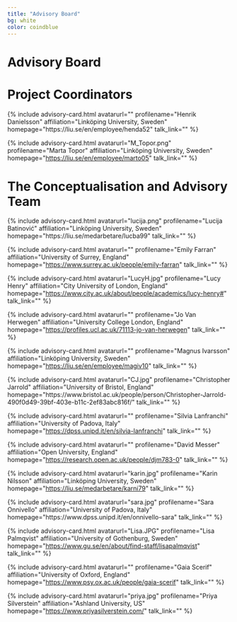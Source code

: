 ```yaml
---
title: "Advisory Board"
bg: white
color: coindblue
---  
```

  
# **Advisory Board**  
# Project Coordinators

<div id="profile-container">
{% include advisory-card.html avatarurl="" profilename="Henrik Danielsson" affiliation="Linköping University, Sweden" homepage="https://liu.se/en/employee/henda52" talk_link="" %}

{% include advisory-card.html avatarurl="M_Topor.png" profilename="Marta Topor" affiliation="Linköping University, Sweden" homepage="https://liu.se/en/employee/marto05" talk_link="" %}  
</div>

# The Conceptualisation and Advisory Team  

<div id="profile-container">
{% include advisory-card.html avatarurl="lucija.png" profilename="Lucija Batinović" affiliation="Linköping University, Sweden" homepage="https://liu.se/medarbetare/lucba99" talk_link="" %}
  
{% include advisory-card.html avatarurl="" profilename="Emily Farran" affiliation="University of Surrey, England" homepage="https://www.surrey.ac.uk/people/emily-farran" talk_link="" %}
  
{% include advisory-card.html avatarurl="LucyH.jpg" profilename="Lucy Henry" affiliation="City University of London, England" homepage="https://www.city.ac.uk/about/people/academics/lucy-henry#" talk_link="" %}  

{% include advisory-card.html avatarurl="" profilename="Jo Van Herwegen" affiliation="University College London, England" homepage="https://profiles.ucl.ac.uk/71113-jo-van-herwegen" talk_link="" %}

{% include advisory-card.html avatarurl="" profilename="Magnus Ivarsson" affiliation="Linköping University, Sweden" homepage="https://liu.se/en/employee/magiv10" talk_link="" %}
</div>  

<div id="profile-container">
{% include advisory-card.html avatarurl="CJ.jpg" profilename="Christopher Jarrold" affiliation="University of Bristol, England" homepage="https://www.bristol.ac.uk/people/person/Christopher-Jarrold-490f0d49-39bf-403e-b11c-2ef83abc816f/" talk_link="" %}

{% include advisory-card.html avatarurl="" profilename="Silvia Lanfranchi" affiliation="University of Padova, Italy" homepage="https://dpss.unipd.it/en/silvia-lanfranchi" talk_link="" %}

{% include advisory-card.html avatarurl="" profilename="David Messer" affiliation="Open University, England" homepage="https://research.open.ac.uk/people/djm783-0" talk_link="" %}  
  
{% include advisory-card.html avatarurl="karin.jpg" profilename="Karin Nilsson" affiliation="Linköping University, Sweden" homepage="https://liu.se/medarbetare/karni79" talk_link="" %} 
</div>  

<div id="profile-container">
{% include advisory-card.html avatarurl="sara.jpg" profilename="Sara Onnivello" affiliation="University of Padova, Italy" homepage="https://www.dpss.unipd.it/en/onnivello-sara" talk_link="" %}  

{% include advisory-card.html avatarurl="Lisa.JPG" profilename="Lisa Palmqvist" affiliation="University of Gothenburg, Sweden" homepage="https://www.gu.se/en/about/find-staff/lisapalmqvist" talk_link="" %}  

{% include advisory-card.html avatarurl="" profilename="Gaia Scerif" affiliation="University of Oxford, England" homepage="https://www.psy.ox.ac.uk/people/gaia-scerif" talk_link="" %}  

{% include advisory-card.html avatarurl="priya.jpg" profilename="Priya Silverstein" affiliation="Ashland University, US" homepage="https://www.priyasilverstein.com/" talk_link="" %}
</div>


